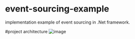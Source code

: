 # event-sourcing-example
implementation example of event sourcing in .Net framework.


#project architecture
![image](https://user-images.githubusercontent.com/7661736/123028763-52b47980-d3b6-11eb-8a42-67f3e0e5791c.png)
